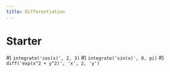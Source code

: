 ```yaml
---
title: Differentiation
...
```


# Starter

#) `integrate('cos(x)', 2, 3)`
#) `integrate('sin(x)', 0, pi)`
#) `diff('exp(x^2 + y^2)', 'x', 2, 'y')`
